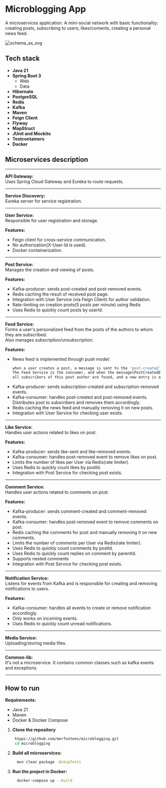 # Microblogging App

A microservices application. A mini-social network with basic functionality: creating posts, subscribing to users, likes/coments, creating a personal news feed.

![schema_as_svg](https://github.com/user-attachments/assets/67d7f4a4-f42f-4088-a12b-e383b9bd1299)

## Tech stack

- **Java 21**
- **Spring Boot 3**
  - Web
  - Data
- **Hibernate**
- **PostgreSQL**
- **Redis**
- **Kafka**
- **Maven**
- **Feign Client**
- **Flyway**
- **MapStruct**
- **JUnit and Mockito**
- **Testcontainers**
- **Docker**

## Microservices description
---

**API Gateway:**  
Uses Spring Cloud Gateway and Eureka to route requests.  

---

**Service Discovery:**  
Eureka server for service registration.  

---

**User Service:**  
Responsible for user registration and storage.

  **Features:**  
  - Feign client for cross-service communication.
  - No authorization(X-User-Id is used).
  - Docker containerization.

---
 
**Post Service:**  
Manages the creation and viewing of posts.

**Features:**  
  - Kafka-producer: sends post-created and post-removed events.
  - Redis caching the result of received post page.
  - Integration with User Service (via Feign Client) for author validation.
  - Rate-limiting on creation posts(5 posts per minute) using Redis
  - Uses Redis to quickly count posts by userId.

---

**Feed Service:**  
Forms a user's personalized feed from the posts of the authors to whom they are subscribed.  
Also manages subscription/unsubscription.  

**Features:**  
- News feed is implemented through push model:  
  ```bash
  when a user creates a post, a message is sent to the 'post-created' topic.    
  The Feed Service is the consumer, and when the message(PostCreatedEventDto(post_id, author_id)) arrives there,  
  all subscribers of this post author are found, and a new entry is added to the feed table via batch-insert.
  ````
- Kafka-producer: sends subscription-created and subscription-removed events.
- Kafka-consumer: handles post-created and post-removed events. Distributes post to subscribers and removes them accordingly.
- Redis caching the news feed and manually removing it on new posts.
- Integration with User Service for checking user exists.

---
  
**Like Service:**  
Handles user actions related to likes on post.  

**Features:**  
  - Kafka-producer: sends like-sent and like-removed events.
  - Kafka-consumer: handles post-removed event to remove likes on post.
  - Limits the number of likes per User via Redis(rate limiter).
  - Uses Redis to quickly count likes by postId.
  - Integration with Post Service for checking post exists.
  
---

**Comment Service:**  
Handles user actions related to comments on post.  

**Features:**  
  - Kafka-producer: sends comment-created and comment-removed events.
  - Kafka-consumer: handles post-removed event to remove comments on post.
  - Redis caching the comments for post and manually removing it on new comments.
  - Limits the number of comments per User via Redis(rate limiter).
  - Uses Redis to quickly count comments by postId.
  - Uses Redis to quickly count replies on comment by parentId.
  - Supports nested comments
  - Integration with Post Service for checking post exists.

---

**Notification Service:**  
Listens for events from Kafka and is responsible for creating and removing notifications to users.  

**Features:**  
- Kafka-consumer: handles all events to create or remove notification accordingly.
- Only works on incoming events.
- Uses Redis to quickly count unread notifications.

---

**Media Service:**  
Uploading/storing media files.  

---

**Common-lib:**  
It's not a microservice. It contains common classes such as kafka events and exceptions.

---

## How to run  

**Requirements:**
- Java 21
- Maven
- Docker & Docker Compose

1. **Clone the repository**
   ```bash
    htpps://github.com/merfonteen/microblogging.git
    cd microblogging
   ````
2. **Build all microservices:**
   ````bash
     mvn clean package -DskipTests
   ````

3. **Run the project in Docker:**
   ````bash
     docker-compose up --build
   ````

